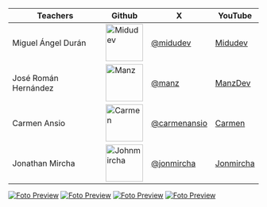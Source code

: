 <table style="text-align=center; margin: auto; width: 100%;">
  <thead>
    <tr>
      <th>Teachers</th>
      <th>Github</th>
      <th>X</th>
      <th>YouTube</th>
    </tr>
  </thead>
  <tbody>
    <tr>
      <td>Miguel Ángel Durán</td>
      <td>
        <a href="https://github.com/midudev">
          <img src="teachers/midu.avif" alt="Midudev" style="width: 75px; height: auto;">
        </a>
      </td>
      <td><a href="https://x.com/midudev">@midudev</a></td>
      <td><a href="https://www.youtube.com/@midudev">Midudev</a></td>
    </tr>
    <tr>
      <td>José Román Hernández</td>
      <td>
        <a href="https://github.com/manzdev">
          <img src="teachers/manz.avif" alt="Manz" style="width: 75px; height: auto;">
        </a>
      </td>
      <td><a href="https://x.com/Manz">@manz</a></td>
      <td><a href="https://www.youtube.com/@ManzDev">ManzDev</a></td>
    </tr>
    <tr>
      <td>Carmen Ansio</td>
      <td>
        <a href="https://github.com/carmenansio">
          <img src="teachers/carmen.avif" alt="Carmen" style="width: 75px; height: auto;">
        </a>
      </td>
      <td><a href="https://x.com/carmenansio">@carmenansio</a></td>
      <td><a href="https://www.youtube.com/@CarmenAnsio">Carmen</a></td>
    </tr>
    <tr>
      <td>Jonathan Mircha</td>
      <td>
        <a href="https://github.com/jonmircha">
          <img src="teachers/john.avif" alt="Johnmircha" style="width: 75px; height: auto;">
        </a>
      </td>
      <td><a href="https://x.com/jonmircha">@jonmircha</a></td>
      <td><a href="https://www.youtube.com/jonmircha">Jonmircha</a></td>
    </tr>
  </tbody>
</table>



[![Foto Preview](fotos/701-800.avif)](https://20essentials.github.io/701-800/)
[![Foto Preview](fotos/601-700.avif)](https://20essentials.github.io/601-700/)
[![Foto Preview](fotos/501-600.avif)](https://20essentials.github.io/501-600/)
[![Foto Preview](fotos/301-400.avif)](https://20essentials.github.io/301-400/)

<!-- [![Foto Preview](fotos/401-500.avif)](https://20essentials.github.io/401-500/) -->
<!-- [![Foto Preview](fotos/201-300.avif)](https://20essentials.github.io/201-300/) -->
<!-- [![Foto Preview](fotos/101-200.avif)](https://20essentials.github.io/101-200/)
[![Foto Preview](fotos/001-100.avif)](https://20essentials.github.io/001-100/) -->
